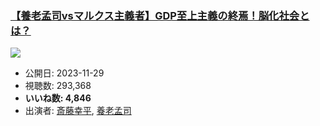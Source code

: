 ### [【養老孟司vsマルクス主義者】GDP至上主義の終焉！脳化社会とは？](https://www.youtube.com/watch?v=MydaJAtKsZk)
[![](https://img.youtube.com/vi/MydaJAtKsZk/sddefault.jpg)](https://www.youtube.com/watch?v=MydaJAtKsZk)
-   公開日: 2023-11-29
-   視聴数: 293,368
-   **いいね数: 4,846**
-   出演者: [斎藤幸平](/rehacq_fan/people/斎藤幸平 "wikilink"), [養老孟司](/rehacq_fan/people/養老孟司 "wikilink")
